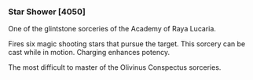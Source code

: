 ### Star Shower [4050]

One of the glintstone sorceries of the Academy of Raya Lucaria.

Fires six magic shooting stars that pursue the target. This sorcery can be cast while in motion. Charging enhances potency.

The most difficult to master of the Olivinus Conspectus sorceries.